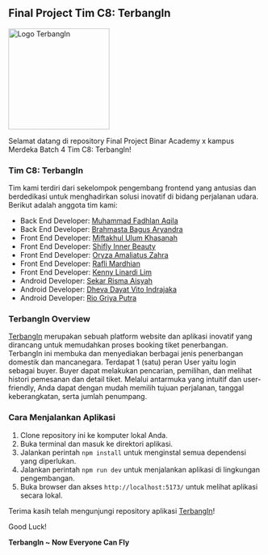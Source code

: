 ## Final Project Tim C8: TerbangIn

<img src="src/assets/images/logot.png" width="200" alt="Logo TerbangIn">

Selamat datang di repository Final Project Binar Academy x kampus Merdeka Batch 4 Tim C8: TerbangIn!

### Tim C8: TerbangIn

Tim kami terdiri dari sekelompok pengembang frontend yang antusias dan berdedikasi untuk menghadirkan solusi inovatif di bidang perjalanan udara. Berikut adalah anggota tim kami:

- Back End Developer: [Muhammad Fadhlan Aqila](http://github.com/zodplugin)
- Back End Developer: [Brahmasta Bagus Aryandra](https://github.com/Brahmastabagus)
- Front End Developer: [Miftakhul Ulum Khasanah](http://github.com/miftaa9)
- Front End Developer: [Shifly Inner Beauty](https://github.com/shifly063)
- Front End Developer: [Oryza Amaliatus Zahra](https://github.com/OryzaAmaliatuzZahra)
- Front End Developer: [Rafli Mardhian](https://github.com/raflimardhian)
- Front End Developer: [Kenny Linardi Lim](https://github.com/kennylinardy)
- Android Developer: [Sekar Risma Aisyah](http://github.com/SekarAisyah)
- Android Developer: [Dheva Dayat Vito Indrajaka](http://github.com/dheevvvv)
- Android Developer: [Rio Griya Putra](https://github.com/Pucukio)

### TerbangIn Overview

[TerbangIn](https://terbang-in.netlify.app/) merupakan sebuah platform website dan aplikasi inovatif yang dirancang untuk memudahkan proses booking tiket penerbangan. TerbangIn ini membuka dan menyediakan berbagai jenis penerbangan domestik dan mancanegara. Terdapat 1 (satu) peran User yaitu login sebagai buyer. Buyer dapat melakukan pencarian, pemilihan, dan melihat histori pemesanan dan detail tiket. Melalui antarmuka yang intuitif dan user-friendly, Anda dapat dengan mudah memilih tujuan perjalanan, tanggal keberangkatan, serta jumlah penumpang.

### Cara Menjalankan Aplikasi

1. Clone repository ini ke komputer lokal Anda.
2. Buka terminal dan masuk ke direktori aplikasi.
3. Jalankan perintah `npm install` untuk menginstal semua dependensi yang diperlukan.
4. Jalankan perintah `npm run dev` untuk menjalankan aplikasi di lingkungan pengembangan.
5. Buka browser dan akses `http://localhost:5173/` untuk melihat aplikasi secara lokal.

Terima kasih telah mengunjungi repository aplikasi [TerbangIn](https://terbang-in.netlify.app/)!


Good Luck!

**TerbangIn ~ Now Everyone Can Fly**